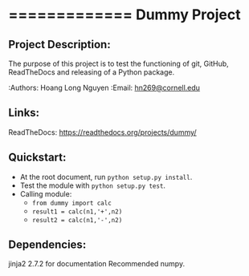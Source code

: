 =============
Dummy Project
=============

Project Description:
--------------------

The purpose of this project is to test the functioning of git, GitHub, ReadTheDocs and releasing of a Python package.

:Authors: Hoang Long Nguyen
:Email: hn269@cornell.edu

Links:
------

ReadTheDocs: https://readthedocs.org/projects/dummy/

Quickstart:
-----------

+ At the root document, run ``python setup.py install``.
+ Test the module with ``python setup.py test``.
+ Calling module:
  - ``from dummy import calc``
  - ``result1 = calc(n1,'+',n2)``
  - ``result2 = calc(n1,'-',n2)``


Dependencies:
-------------

jinja2 2.7.2 for documentation
Recommended numpy.

